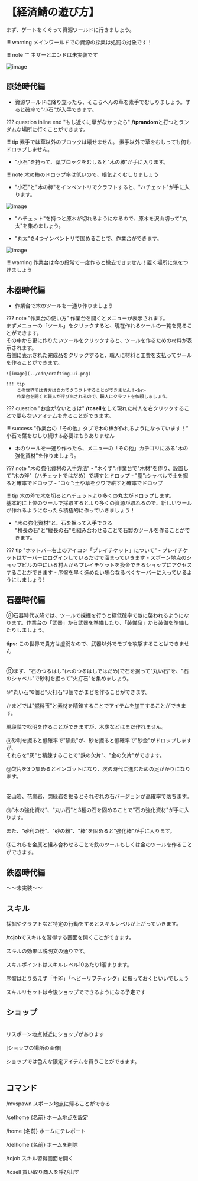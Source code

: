 # 【経済鯖の遊び方】

まず、ゲートをくぐって資源ワールドに行きましょう。

!!! warning
    メインワールドでの資源の採集は処罰の対象です！

!!! note ""
    ネザーとエンドは未実装です

![image](../cdn/trade-gate.png)

## 原始時代編

- 資源ワールドに降り立ったら、そこらへんの草を素手でむしりましょう。すると確率で"小石"が入手できます。

??? question inline end "もし近くに草がなかったら"
    **/tprandom**と打つとランダムな場所に行くことができます。

!!! tip
    素手では草以外のブロックは壊せません。
    素手以外で草をむしっても何もドロップしません。

- "小石"を持って、葉ブロックをむしると"木の棒"が手に入ります。

!!! note
    木の棒のドロップ率は低いので、根気よくむしりましょう

- "小石"と"木の棒"をインベントリでクラフトすると、"ハチェット"が手に入ります。

![image](../cdn/hatchet.png)

- "ハチェット"を持つと原木が切れるようになるので、原木を沢山切って"丸太"を集めましょう。

- "丸太"を4つインベントリで固めることで、作業台ができます。

![image](../cdn/crafting-table.png)

!!! warning
    作業台は今の段階で一度作ると撤去できません！置く場所に気をつけましょう

## 木器時代編

- 作業台で木のツールを一通り作りましょう

??? note "作業台の使い方"
    作業台を開くとメニューが表示されます。<br>
    まずメニューの「ツール」をクリックすると、現在作れるツールの一覧を見ることができます。<br>
    その中から更に作りたいツールをクリックすると、ツールを作るための材料が表示されます。<br>
    右側に表示された完成品をクリックすると、職人に材料と工費を支払ってツールを作ることができます。

    ![image](../cdn/crafting-ui.png)

    !!! tip
        この世界では貴方は自力でクラフトすることができません！<br>
        作業台を開くと職人が呼び出されるので、職人にクラフトを依頼しましょう。


??? question "お金がないときは"
    **/tcsell**をして現れた村人を右クリックすることで要らないアイテムを売ることができます。

!!! success "作業台の「その他」タブで木の棒が作れるようになっています！"
    小石で葉をむしり続ける必要はもうありません

- 木のツールを一通り作ったら、メニューの「その他」カテゴリにある"木の強化資材"を作りましょう。

??? note "木の強化資材の入手方法"
    - "木くず":作業台で"木材"を作り、設置して"木の斧"（ハチェットではだめ）で壊すとドロップ
    - "塵":シャベルで土を掘ると確率でドロップ
    - "コケ":土や草をクワで耕すと確率でドロップ

!!! tip
    木の斧で木を切るとハチェットより多くの丸太がドロップします。<br>
    基本的に上位のツールで採取するとより多くの資源が取れるので、新しいツールが作れるようになったら積極的に作っていきましょう！
    
- "木の強化資材"と、石を掘って入手できる<br>
"横長の石"と"縦長の石"を組み合わせることで石製のツールを作ることができます。

??? tip "ホットバー右上のアイコン「プレイチケット」について"
    - プレイチケットはサーバーにログインしているだけで溜まっていきます
    - スポーン地点のショップビルの中にいる村人からプレイチケットを換金できるショップにアクセスすることができます
    - 序盤を早く進めたい場合なるべくサーバーに入っているようにしましょう!

## 石器時代編

⑧石器時代以降では、ツールで採掘を行うと極低確率で敵に襲われるようになります。作業台の「武器」から武器を準備したり、「装備品」から装備を準備したりしましょう。
</br>
</br>
**tips:** この世界で貴方は虚弱なので、武器以外でモブを攻撃することはできません
</br>
</br>
</br>
⑨まず、"石のつるはし"(木のつるはしではだめ)で石を掘って"丸い石"を、"石のシャベル"で砂利を掘って"火打石"を集めましょう。
</br>
</br>
⑩"丸い石"6個と"火打石"3個でかまどを作ることができます。
</br>
</br>
かまどでは"燃料玉"と素材を精錬することでアイテムを加工することができます。
</br>
</br>
現段階で松明を作ることができますが、木炭などはまだ作れません。
</br>
</br>
⑪砂利を掘ると低確率で"隕鉄"が、砂を掘ると低確率で"砂金"がドロップしますが、
</br>
それらを"灰"と精錬することで"鉄の欠片"、"金の欠片"ができます。
</br>
</br>
⑫欠片を3つ集めるとインゴットになり、次の時代に進むための足がかりになります。
</br>
</br>
</br>
安山岩、花崗岩、閃緑岩を掘るとそれぞれの石バージョンが高確率で落ちます。
</br>
</br>
⑬"木の強化資材"、"丸い石"と3種の石を固めることで"石の強化資材"が手に入ります。
</br>
</br>
また、"砂利の粉"、"砂の粉"、"棒"を固めると"強化棒"が手に入ります。
</br>
</br>
⑭これらを金属と組み合わせることで鉄のツールもしくは金のツールを作ることができます。

## 鉄器時代編

～～未実装～～

## スキル
採掘やクラフトなど特定の行動をするとスキルレベルが上がっていきます。
</br>
</br>
**/tcjob**でスキルを習得する画面を開くことができます。
</br>
</br>
スキルの効果は説明文の通りです。
</br>
</br>
スキルポイントはスキルレベル10あたり1溜まります。
</br>
</br>
序盤はとりあえず「手斧」「ヘビーリフティング」に振っておくといいでしょう
</br>
</br>
スキルリセットは今後ショップでできるようになる予定です

## ショップ

</br>
リスポーン地点付近にショップがあります
</br>
</br>
[ショップの場所の画像]
</br>
</br>
ショップでは色んな限定アイテムを買うことができます。
</br>
</br>

## コマンド
/mvspawn スポーン地点に帰ることができる
</br>
</br>
/sethome {名前} ホーム地点を設定
</br>
</br>
/home {名前} ホームにテレポート
</br>
</br>
/delhome {名前} ホームを削除
</br>
</br>
/tcjob スキル習得画面を開く
</br>
</br>
/tcsell 買い取り商人を呼び出す
</br>
